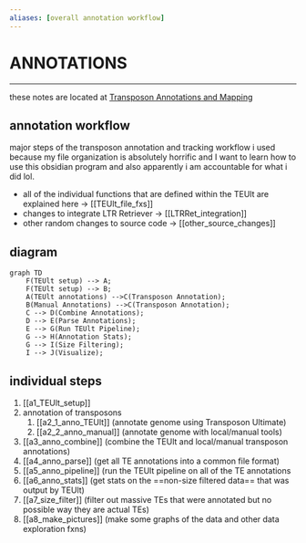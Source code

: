 ```yaml
---
aliases: [overall annotation workflow]
---
```

# ANNOTATIONS
---
these notes are located at [Transposon Annotations and Mapping](https://cralbers.github.io/transposon-annotations-mapping/)

## annotation workflow
major steps of the transposon annotation and tracking workflow i used because my file organization is absolutely horrific and I want to learn how to use this obsidian program and also apparently i am accountable for what i did lol.

- all of the individual functions that are defined within the TEUlt are explained here -> [[TEUlt_file_fxs]]
- changes to integrate LTR Retriever -> [[LTRRet_integration]]
- other random changes to source code -> [[other_source_changes]]

## diagram
``` mermaid 
graph TD
	F(TEUlt setup) --> A;
	F(TEUlt setup) --> B;
	A(TEUlt annotations) -->C(Transposon Annotation);
	B(Manual Annotations) -->C(Transposon Annotation);
	C --> D(Combine Annotations);
	D --> E(Parse Annotations);
	E --> G(Run TEUlt Pipeline);
	G --> H(Annotation Stats);
	G --> I(Size Filtering);
	I --> J(Visualize);

```



## individual steps
1. [[a1_TEUlt_setup]]
2. annotation of transposons
	1. [[a2_1_anno_TEUlt]] (annotate genome using Transposon Ultimate)
	2. [[a2_2_anno_manual]] (annotate genome with local/manual tools)
3. [[a3_anno_combine]] (combine the TEUlt and local/manual transposon annotations)
4. [[a4_anno_parse]] (get all TE annotations into a common file format)
5. [[a5_anno_pipeline]] (run the TEUlt pipeline on all of the TE annotations
6. [[a6_anno_stats]] (get stats on the ==non-size filtered data== that was output by TEUlt)
7. [[a7_size_filter]] (filter out massive TEs that were annotated but no possible way they are actual TEs)
8. [[a8_make_pictures]] (make some graphs of the data and other data exploration fxns)
